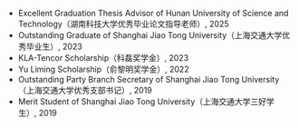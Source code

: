 * Excellent Graduation Thesis Advisor of Hunan University of Science and Technology（湖南科技大学优秀毕业论文指导老师）, 2025
* Outstanding Graduate of Shanghai Jiao Tong University（上海交通大学优秀毕业生）, 2023
* KLA-Tencor Scholarship（科磊奖学金）, 2023
* Yu Liming Scholarship（俞黎明奖学金）, 2022
* Outstanding Party Branch Secretary of Shanghai Jiao Tong University（上海交通大学优秀支部书记）, 2019
* Merit Student of Shanghai Jiao Tong University（上海交通大学三好学生）, 2019
